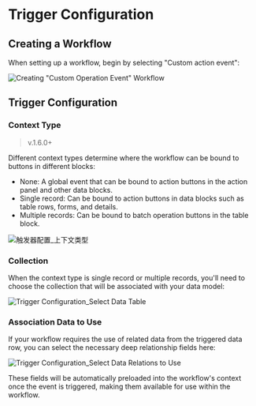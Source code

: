 # Trigger Configuration

## Creating a Workflow

When setting up a workflow, begin by selecting "Custom action event":

![Creating "Custom Operation Event" Workflow](https://static-docs.nocobase.com/20240509091820.png)

## Trigger Configuration

### Context Type

> v.1.6.0+

Different context types determine where the workflow can be bound to buttons in different blocks:

* None: A global event that can be bound to action buttons in the action panel and other data blocks.
* Single record: Can be bound to action buttons in data blocks such as table rows, forms, and details.
* Multiple records: Can be bound to batch operation buttons in the table block.

![触发器配置_上下文类型](https://static-docs.nocobase.com/20250215135808.png)

### Collection

When the context type is single record or multiple records, you'll need to choose the collection that will be associated with your data model:

![Trigger Configuration_Select Data Table](https://static-docs.nocobase.com/20240509150515.png)

### Association Data to Use

If your workflow requires the use of related data from the triggered data row, you can select the necessary deep relationship fields here:

![Trigger Configuration_Select Data Relations to Use](https://static-docs.nocobase.com/20240509154856.png)

These fields will be automatically preloaded into the workflow's context once the event is triggered, making them available for use within the workflow.
